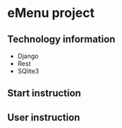 # eMenu project

## Technology information
- Django
- Rest
- SQlite3

## Start instruction


## User instruction